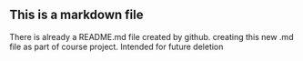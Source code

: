 ## This is a markdown file
There is already a README.md file created by github. creating this new .md file as part of course project. Intended for future deletion